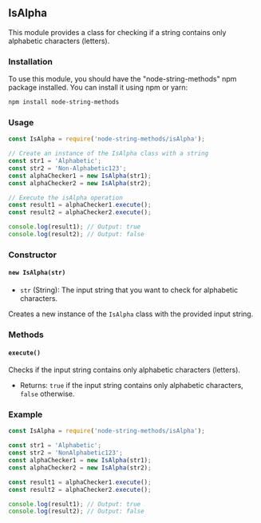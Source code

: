 ## IsAlpha

This module provides a class for checking if a string contains only alphabetic characters (letters).

### Installation

To use this module, you should have the "node-string-methods" npm package installed. You can install it using npm or yarn:

```bash
npm install node-string-methods
```

### Usage

```javascript
const IsAlpha = require('node-string-methods/isAlpha');

// Create an instance of the IsAlpha class with a string
const str1 = 'Alphabetic';
const str2 = 'Non-Alphabetic123';
const alphaChecker1 = new IsAlpha(str1);
const alphaChecker2 = new IsAlpha(str2);

// Execute the isAlpha operation
const result1 = alphaChecker1.execute();
const result2 = alphaChecker2.execute();

console.log(result1); // Output: true
console.log(result2); // Output: false
```

### Constructor

#### `new IsAlpha(str)`

- `str` (String): The input string that you want to check for alphabetic characters.

Creates a new instance of the `IsAlpha` class with the provided input string.

### Methods

#### `execute()`

Checks if the input string contains only alphabetic characters (letters).

- Returns: `true` if the input string contains only alphabetic characters, `false` otherwise.

### Example

```javascript
const IsAlpha = require('node-string-methods/isAlpha');

const str1 = 'Alphabetic';
const str2 = 'NonAlphabetic123';
const alphaChecker1 = new IsAlpha(str1);
const alphaChecker2 = new IsAlpha(str2);

const result1 = alphaChecker1.execute();
const result2 = alphaChecker2.execute();

console.log(result1); // Output: true
console.log(result2); // Output: false
```
